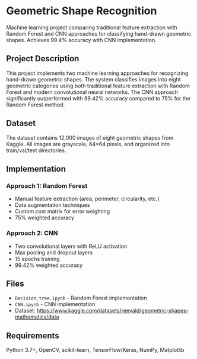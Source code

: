 # Geometric Shape Recognition

Machine learning project comparing traditional feature extraction with Random Forest and CNN approaches for classifying hand-drawn geometric shapes. Achieves 99.4% accuracy with CNN implementation.

## Project Description

This project implements two machine learning approaches for recognizing hand-drawn geometric shapes. The system classifies images into eight geometric categories using both traditional feature extraction with Random Forest and modern convolutional neural networks. The CNN approach significantly outperformed with 99.42% accuracy compared to 75% for the Random Forest method.

## Dataset

The dataset contains 12,000 images of eight geometric shapes from Kaggle. All images are grayscale, 64×64 pixels, and organized into train/val/test directories.

## Implementation

### Approach 1: Random Forest
- Manual feature extraction (area, perimeter, circularity, etc.)
- Data augmentation techniques
- Custom cost matrix for error weighting
- 75% weighted accuracy

### Approach 2: CNN
- Two convolutional layers with ReLU activation
- Max pooling and dropout layers
- 15 epochs training
- 99.42% weighted accuracy

## Files
- `Decision_tree.ipynb` - Random Forest implementation
- `CNN.ipynb` - CNN implementation
- Dataset: https://www.kaggle.com/datasets/reevald/geometric-shapes-mathematics/data

## Requirements
Python 3.7+, OpenCV, scikit-learn, TensorFlow/Keras, NumPy, Matplotlib
